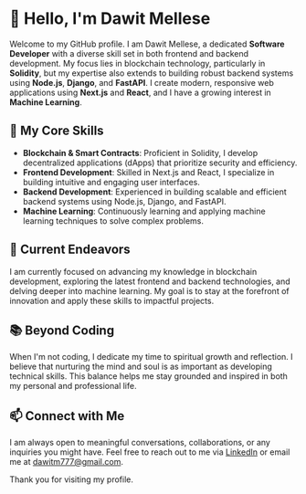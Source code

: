 # 👋 Hello, I'm Dawit Mellese

Welcome to my GitHub profile. I am Dawit Mellese, a dedicated **Software Developer** with a diverse skill set in both frontend and backend development. My focus lies in blockchain technology, particularly in **Solidity**, but my expertise also extends to building robust backend systems using **Node.js**, **Django**, and **FastAPI**. I create modern, responsive web applications using **Next.js** and **React**, and I have a growing interest in **Machine Learning**.

## 🚀 My Core Skills
- **Blockchain & Smart Contracts**: Proficient in Solidity, I develop decentralized applications (dApps) that prioritize security and efficiency.
- **Frontend Development**: Skilled in Next.js and React, I specialize in building intuitive and engaging user interfaces.
- **Backend Development**: Experienced in building scalable and efficient backend systems using Node.js, Django, and FastAPI.
- **Machine Learning**: Continuously learning and applying machine learning techniques to solve complex problems.

## 🌱 Current Endeavors
I am currently focused on advancing my knowledge in blockchain development, exploring the latest frontend and backend technologies, and delving deeper into machine learning. My goal is to stay at the forefront of innovation and apply these skills to impactful projects.

## 📚 Beyond Coding
When I'm not coding, I dedicate my time to spiritual growth and reflection. I believe that nurturing the mind and soul is as important as developing technical skills. This balance helps me stay grounded and inspired in both my personal and professional life.

## 📫 Connect with Me
I am always open to meaningful conversations, collaborations, or any inquiries you might have. Feel free to reach out to me via [LinkedIn](https://www.linkedin.com/in/dawit-mellese/) or email me at [dawitm777@gmail.com](mailto:dawitm777@gmail.com).

Thank you for visiting my profile.
